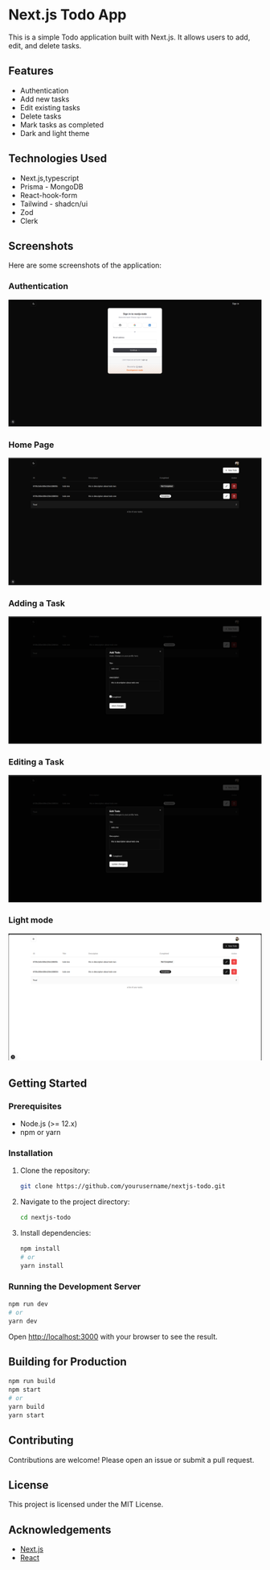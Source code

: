 # Next.js Todo App

This is a simple Todo application built with Next.js. It allows users to add, edit, and delete tasks.

## Features

- Authentication
- Add new tasks
- Edit existing tasks
- Delete tasks
- Mark tasks as completed
- Dark and light theme

## Technologies Used

- Next.js,typescript
- Prisma - MongoDB
- React-hook-form
- Tailwind - shadcn/ui
- Zod
- Clerk

## Screenshots

Here are some screenshots of the application:

### Authentication

![Authentication](./screenShots/auth-page.png)

### Home Page

![Home Page](./screenShots/home-page.png)

### Adding a Task

![Adding a Task](./screenShots/add-todo.png)


### Editing a Task

![Editing a Task](./screenShots/edit-todo.png)

### Light mode

![Light mode](./screenShots/light-mode.png)

 
## Getting Started

### Prerequisites

- Node.js (>= 12.x)
- npm or yarn

### Installation

1. Clone the repository:
   ```bash
   git clone https://github.com/yourusername/nextjs-todo.git
   ```
2. Navigate to the project directory:
   ```bash
   cd nextjs-todo
   ```
3. Install dependencies:
   ```bash
   npm install
   # or
   yarn install
   ```

### Running the Development Server

```bash
npm run dev
# or
yarn dev
```

Open [http://localhost:3000](http://localhost:3000) with your browser to see the result.

## Building for Production

```bash
npm run build
npm start
# or
yarn build
yarn start
```

## Contributing

Contributions are welcome! Please open an issue or submit a pull request.

## License

This project is licensed under the MIT License.

## Acknowledgements

- [Next.js](https://nextjs.org/)
- [React](https://reactjs.org/)
